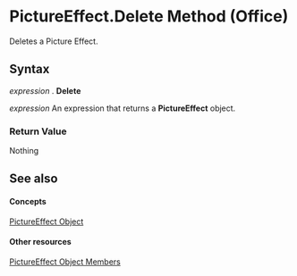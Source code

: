 
# PictureEffect.Delete Method (Office)

Deletes a Picture Effect.


## Syntax

 _expression_ . **Delete**

 _expression_ An expression that returns a **PictureEffect** object.


### Return Value

Nothing


## See also


#### Concepts


[PictureEffect Object](af3f742a-e082-1abd-7df2-d1fb2f57c8a2.md)
#### Other resources


[PictureEffect Object Members](df7a24cd-db6f-1ab1-e0e4-3b332ba27bd5.md)

